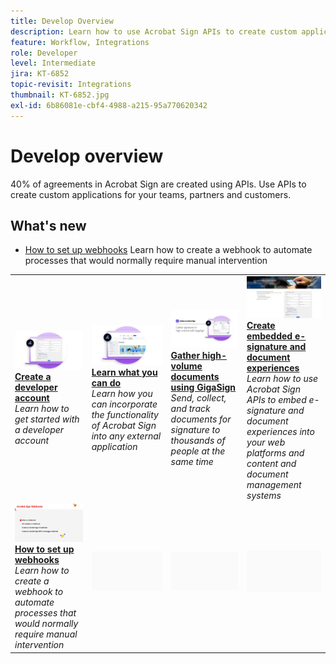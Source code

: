 ```yaml
---
title: Develop Overview
description: Learn how to use Acrobat Sign APIs to create custom applications for your teams, partners and customers
feature: Workflow, Integrations
role: Developer
level: Intermediate
jira: KT-6852
topic-revisit: Integrations
thumbnail: KT-6852.jpg
exl-id: 6b86081e-cbf4-4988-a215-95a770620342
---
```

# Develop overview

40% of agreements in Acrobat Sign are created using APIs. Use APIs to create custom applications for your teams, partners and customers.

## What's new

* [How to set up webhooks](webhooks.md)
  Learn how to create a webhook to automate processes that would normally require manual intervention

<table style="table-layout:fixed">
<tr>
  <td>
    <a href="https://www.adobe.io/apis/documentcloud/sign.html" target="_blank">
      <img alt="Create a developer account" src="../assets/Develop_Getting-Started.png" />
    </a>
    <div>
    <a href="https://www.adobe.io/apis/documentcloud/sign.html" target="_blank"><strong>Create a developer account</strong></a>
    </div>
    <em>Learn how to get started with a developer account</em>
    <br>
  </td>
  <td>
    <a href="https://www.adobe.io/apis/documentcloud/sign/docs.html" target="_blank">
      <img alt="Learn what you can do" src="../assets/Develop_Learn.png" />
    </a>
    <div>
    <a href="https://www.adobe.io/apis/documentcloud/sign/docs.html" target="_blank"><strong>Learn what you can do</strong></a>
    </div>
    <em>Learn how you can incorporate the functionality of Acrobat Sign into any external application</em>
    <br>
  </td>  
  <td>
    <a href="gigasign.md">
      <img alt="Gather high-volume documents using GigaSign" src="../assets/gigasign.jpg" />
    </a>
    <div>
    <a href="gigasign.md"><strong>Gather high-volume documents using GigaSign</strong></a>
    </div>
    <em>Send, collect, and track documents for signature to thousands of people at the same time</em>
    <br>
  </td>
   <td>
    <a href="embeddedesignature.md">
      <img alt="Create embedded e-signature and document experiences" src="assets/embeddedesignature/EmbedPart1_thumb.png" />
    </a>
    <div>
    <a href="embeddedesignature.md"><strong>Create embedded e-signature and document experiences</strong></a>
    </div>
    <em>Learn how to use Acrobat Sign APIs to embed e-signature and document experiences into your web platforms and content and document management systems</em>
    <br>
  </td>
</tr>
<tr>
  <td>
    <a href="webhooks.md">
      <img alt="How to set up webhooks" src="../assets/webhooks.png" />
    </a>
    <div>
    <a href="webhooks.md"><strong>How to set up webhooks</strong></a>
    </div>
    <em>Learn how to create a webhook to automate processes that would normally require manual intervention</em>
    <br>
  </td>
  <td>
    <img alt="Spacer" src="../assets/Grayspacer.png" />
    <div>
    <br>
  </td>
  <td>
    <img alt="Spacer" src="../assets/Grayspacer.png" />
    <div>
    <br>
  </td>
  <td>
    <img alt="Spacer" src="../assets/Grayspacer.png" />
    <div>
    <br>
  </td>
</tr>
</table>

